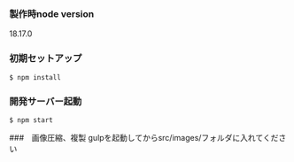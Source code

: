 ### 製作時node version 
18.17.0

### 初期セットアップ
```
$ npm install
```

### 開発サーバー起動
```
$ npm start
```

###　画像圧縮、複製
gulpを起動してからsrc/images/フォルダに入れてください